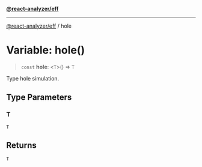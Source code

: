 [**@react-analyzer/eff**](../README.md)

***

[@react-analyzer/eff](../README.md) / hole

# Variable: hole()

> `const` **hole**: \<`T`\>() => `T`

Type hole simulation.

## Type Parameters

### T

`T`

## Returns

`T`
